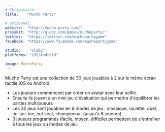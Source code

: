 ```yaml
---
# Obligatoire:
title:    "Mucho Party"

# Optionnel:
website:  "http://mucho-party.com/"
presskit: "http://globz.com/games/muchoparty/"
twitter:  "https://twitter.com/muchopartygame"
facebook: "https://www.facebook.com/muchopartygame"

studio:    "GlobZ"
platforms: "iOS/Android"

image: MuchoParty
---
```


Mucho Party est une collection de 30 jeux jouables à 2 sur le même écran tactile iOS ou Android.

- Les joueurs commencent par créer un avatar avec leur selfie.
- Ensuite ils jouent à un mini jeu d'évaluation qui permettra d'équilibrer les parties multijoueurs
- Les 30 jeux sont jouables en 6 modes de jeu : mosaïque, roulette, duel, tic-tac-toe, hot seat, championnat (jusqu'à 8 joueurs)
- 3 joueurs programmés (facile, moyen, difficile) permettent de s'entraîner à tous les jeux ou modes de jeu.
